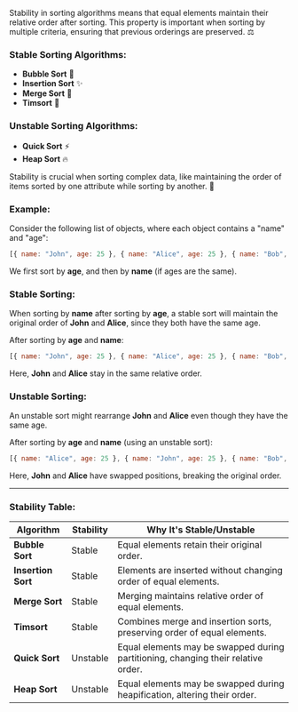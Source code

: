 Stability in sorting algorithms means that equal elements maintain their relative order after sorting. This property is important when sorting by multiple criteria, ensuring that previous orderings are preserved. ⚖️

### Stable Sorting Algorithms:
- **Bubble Sort** 🔵
- **Insertion Sort** ✨
- **Merge Sort** 🔗
- **Timsort** 🧩

### Unstable Sorting Algorithms:
- **Quick Sort** ⚡
- **Heap Sort** 🔥

Stability is crucial when sorting complex data, like maintaining the order of items sorted by one attribute while sorting by another. 🔄

### Example:

Consider the following list of objects, where each object contains a "name" and "age":

```js
[{ name: "John", age: 25 }, { name: "Alice", age: 25 }, { name: "Bob", age: 30 }]
```

We first sort by **age**, and then by **name** (if ages are the same).

### Stable Sorting:
When sorting by **name** after sorting by **age**, a stable sort will maintain the original order of **John** and **Alice**, since they both have the same age.

After sorting by **age** and **name**:

```js
[{ name: "John", age: 25 }, { name: "Alice", age: 25 }, { name: "Bob", age: 30 }]
```

Here, **John** and **Alice** stay in the same relative order.

### Unstable Sorting:
An unstable sort might rearrange **John** and **Alice** even though they have the same age.

After sorting by **age** and **name** (using an unstable sort):

```js
[{ name: "Alice", age: 25 }, { name: "John", age: 25 }, { name: "Bob", age: 30 }]
```

Here, **John** and **Alice** have swapped positions, breaking the original order.

---

### Stability Table:

| Algorithm          | Stability     | Why It's Stable/Unstable                             |
|--------------------|---------------|------------------------------------------------------|
| **Bubble Sort**     | Stable        | Equal elements retain their original order.          |
| **Insertion Sort**   | Stable        | Elements are inserted without changing order of equal elements. |
| **Merge Sort**       | Stable        | Merging maintains relative order of equal elements.  |
| **Timsort**          | Stable        | Combines merge and insertion sorts, preserving order of equal elements. |
| **Quick Sort**       | Unstable      | Equal elements may be swapped during partitioning, changing their relative order. |
| **Heap Sort**        | Unstable      | Equal elements may be swapped during heapification, altering their order. |